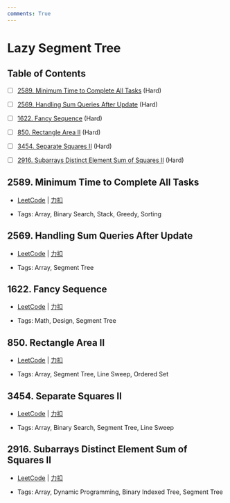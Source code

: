 ```yaml
---
comments: True
---
```


# Lazy Segment Tree

## Table of Contents

- [ ] [2589. Minimum Time to Complete All Tasks](#2589-minimum-time-to-complete-all-tasks) (Hard)
- [ ] [2569. Handling Sum Queries After Update](#2569-handling-sum-queries-after-update) (Hard)
- [ ] [1622. Fancy Sequence](#1622-fancy-sequence) (Hard)
- [ ] [850. Rectangle Area II](#850-rectangle-area-ii) (Hard)
- [ ] [3454. Separate Squares II](#3454-separate-squares-ii) (Hard)
- [ ] [2916. Subarrays Distinct Element Sum of Squares II](#2916-subarrays-distinct-element-sum-of-squares-ii) (Hard)


## 2589. Minimum Time to Complete All Tasks

-    [LeetCode](https://leetcode.com/problems/minimum-time-to-complete-all-tasks/) | [力扣](https://leetcode.cn/problems/minimum-time-to-complete-all-tasks/)

-   Tags: Array, Binary Search, Stack, Greedy, Sorting



## 2569. Handling Sum Queries After Update

-    [LeetCode](https://leetcode.com/problems/handling-sum-queries-after-update/) | [力扣](https://leetcode.cn/problems/handling-sum-queries-after-update/)

-   Tags: Array, Segment Tree



## 1622. Fancy Sequence

-    [LeetCode](https://leetcode.com/problems/fancy-sequence/) | [力扣](https://leetcode.cn/problems/fancy-sequence/)

-   Tags: Math, Design, Segment Tree



## 850. Rectangle Area II

-    [LeetCode](https://leetcode.com/problems/rectangle-area-ii/) | [力扣](https://leetcode.cn/problems/rectangle-area-ii/)

-   Tags: Array, Segment Tree, Line Sweep, Ordered Set



## 3454. Separate Squares II

-    [LeetCode](https://leetcode.com/problems/separate-squares-ii/) | [力扣](https://leetcode.cn/problems/separate-squares-ii/)

-   Tags: Array, Binary Search, Segment Tree, Line Sweep



## 2916. Subarrays Distinct Element Sum of Squares II

-    [LeetCode](https://leetcode.com/problems/subarrays-distinct-element-sum-of-squares-ii/) | [力扣](https://leetcode.cn/problems/subarrays-distinct-element-sum-of-squares-ii/)

-   Tags: Array, Dynamic Programming, Binary Indexed Tree, Segment Tree



